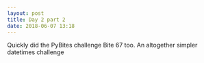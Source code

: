 ```yaml
---
layout: post
title: Day 2 part 2
date: 2018-06-07 13:18
---
```

Quickly did the PyBites challenge Bite 67 too.  An altogether simpler datetimes challenge
